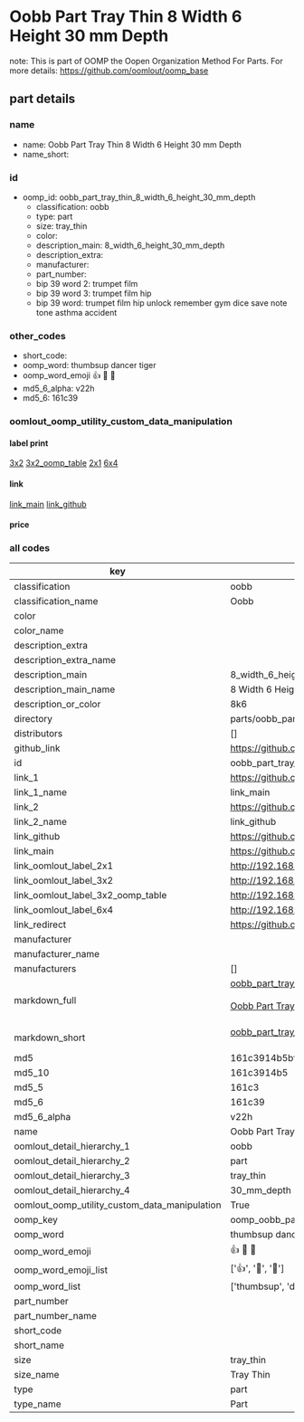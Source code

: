 # Oobb Part Tray Thin 8 Width 6 Height 30 mm Depth  

note: This is part of OOMP the Oopen Organization Method For Parts. For more details: https://github.com/oomlout/oomp_base

##  part details
  







### name
* name: Oobb Part Tray Thin 8 Width 6 Height 30 mm Depth
* name_short: 
### id
* oomp_id: oobb_part_tray_thin_8_width_6_height_30_mm_depth
  * classification: oobb
  * type: part
  * size: tray_thin
  * color: 
  * description_main: 8_width_6_height_30_mm_depth
  * description_extra: 
  * manufacturer: 
  * part_number: 
  * bip 39 word 2: trumpet film
  * bip 39 word 3: trumpet film hip
  * bip 39 word: trumpet film hip unlock remember gym dice save note tone asthma accident

### other_codes
* short_code: 
* oomp_word: thumbsup dancer tiger
* oomp_word_emoji :thumbsup: :dancer: :tiger:
* md5_6_alpha: v22h
* md5_6: 161c39






### oomlout_oomp_utility_custom_data_manipulation
#### label print
[3x2](http://192.168.1.245:1112/?label=oomp%20v22h)
[3x2_oomp_table](http://192.168.1.108:1112/?label=oomp%20v22h)
[2x1](http://192.168.1.242:1112/?label=oomp%20v22h)
[6x4](http://192.168.1.55:1112/?label=oomp%20v22h)    

#### link

[link_main](https://github.com/oomlout/oomlout_oomp_version_1_messy/tree/main/parts/oobb_part_tray_thin_8_width_6_height_30_mm_depth) [link_github](https://github.com/oomlout/oomlout_oomp_version_1_messy/tree/main/parts/oobb_part_tray_thin_8_width_6_height_30_mm_depth)                             

#### price







### all codes 
| key | value |  
| --- | --- |  
| classification | oobb |  
| classification_name | Oobb |  
| color |  |  
| color_name |  |  
| description_extra |  |  
| description_extra_name |  |  
| description_main | 8_width_6_height_30_mm_depth |  
| description_main_name | 8 Width 6 Height 30 mm Depth |  
| description_or_color | 8k6 |  
| directory | parts/oobb_part_tray_thin_8_width_6_height_30_mm_depth |  
| distributors | [] |  
| github_link | https://github.com/oomlout/oomlout_oomp_part_src/tree/main/parts/oobb_part_tray_thin_8_width_6_height_30_mm_depth |  
| id | oobb_part_tray_thin_8_width_6_height_30_mm_depth |  
| link_1 | https://github.com/oomlout/oomlout_oomp_version_1_messy/tree/main/parts/oobb_part_tray_thin_8_width_6_height_30_mm_depth |  
| link_1_name | link_main |  
| link_2 | https://github.com/oomlout/oomlout_oomp_version_1_messy/tree/main/parts/oobb_part_tray_thin_8_width_6_height_30_mm_depth |  
| link_2_name | link_github |  
| link_github | https://github.com/oomlout/oomlout_oomp_version_1_messy/tree/main/parts/oobb_part_tray_thin_8_width_6_height_30_mm_depth |  
| link_main | https://github.com/oomlout/oomlout_oomp_version_1_messy/tree/main/parts/oobb_part_tray_thin_8_width_6_height_30_mm_depth |  
| link_oomlout_label_2x1 | http://192.168.1.242:1112/?label=oomp%20v22h |  
| link_oomlout_label_3x2 | http://192.168.1.245:1112/?label=oomp%20v22h |  
| link_oomlout_label_3x2_oomp_table | http://192.168.1.108:1112/?label=oomp%20v22h |  
| link_oomlout_label_6x4 | http://192.168.1.55:1112/?label=oomp%20v22h |  
| link_redirect | https://github.com/oomlout/oomlout_oomp_version_1_messy/tree/main/parts/oobb_part_tray_thin_8_width_6_height_30_mm_depth |  
| manufacturer |  |  
| manufacturer_name |  |  
| manufacturers | [] |  
| markdown_full | [oobb_part_tray_thin_8_width_6_height_30_mm_depth](none)<br>[](none)<br>[Oobb Part Tray Thin 8 Width 6 Height 30 Mm Depth](none)<br><br> |  
| markdown_short | [oobb_part_tray_thin_8_width_6_height_30_mm_depth](none)<br><br> |  
| md5 | 161c3914b5bfc7ada05adee0d7d5974c |  
| md5_10 | 161c3914b5 |  
| md5_5 | 161c3 |  
| md5_6 | 161c39 |  
| md5_6_alpha | v22h |  
| name | Oobb Part Tray Thin 8 Width 6 Height 30 mm Depth |  
| oomlout_detail_hierarchy_1 | oobb |  
| oomlout_detail_hierarchy_2 | part |  
| oomlout_detail_hierarchy_3 | tray_thin |  
| oomlout_detail_hierarchy_4 | 30_mm_depth |  
| oomlout_oomp_utility_custom_data_manipulation | True |  
| oomp_key | oomp_oobb_part_tray_thin_8_width_6_height_30_mm_depth |  
| oomp_word | thumbsup dancer tiger |  
| oomp_word_emoji | :thumbsup: :dancer: :tiger: |  
| oomp_word_emoji_list | [':thumbsup:', ':dancer:', ':tiger:'] |  
| oomp_word_list | ['thumbsup', 'dancer', 'tiger'] |  
| part_number |  |  
| part_number_name |  |  
| short_code |  |  
| short_name |  |  
| size | tray_thin |  
| size_name | Tray Thin |  
| type | part |  
| type_name | Part |  

